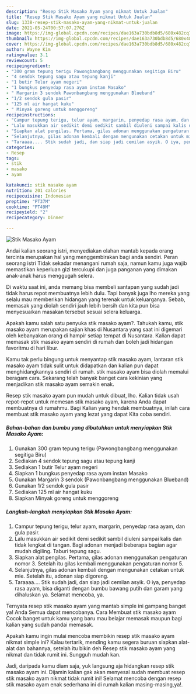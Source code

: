 ```yaml
---
description: "Resep Stik Masako Ayam yang nikmat Untuk Jualan"
title: "Resep Stik Masako Ayam yang nikmat Untuk Jualan"
slug: 1338-resep-stik-masako-ayam-yang-nikmat-untuk-jualan
date: 2021-05-24T00:57:07.276Z
image: https://img-global.cpcdn.com/recipes/dae163a730bdb8d5/680x482cq70/stik-masako-ayam-foto-resep-utama.jpg
thumbnail: https://img-global.cpcdn.com/recipes/dae163a730bdb8d5/680x482cq70/stik-masako-ayam-foto-resep-utama.jpg
cover: https://img-global.cpcdn.com/recipes/dae163a730bdb8d5/680x482cq70/stik-masako-ayam-foto-resep-utama.jpg
author: Wayne Kim
ratingvalue: 3.1
reviewcount: 5
recipeingredient:
- "300 gram tepung terigu Pawongbangbang menggunakan segitiga Biru"
- "4 sendok tepung sagu atau tepung kanji"
- "1 butir Telur ayam negeri"
- "1 bungkus penyedap rasa ayam instan Masako"
- " Margarin 3 sendok Pawonbangbang menggunakan Blueband"
- "1/2 sendok gula pasir"
- "125 ml air hangat kuku"
- " Minyak goreng untuk menggoreng"
recipeinstructions:
- "Campur tepung terigu, telur ayam, margarin, penyedap rasa ayam, dan gula pasir."
- "Lalu masukkan air sedikit demi sedikit sambil diuleni sampai kalis dan tidak lengkat di tangan. Bagi adonan menjadi beberapa bagian agar mudah digiling. Taburi tepung sagu."
- "Siapkan alat pengilas. Pertama, gilas adonan menggunakan pengaturan nomor 3. Setelah itu gilas kembali menggunakan pengaturan nomor 5."
- "Selanjutnya, gilas adonan kembali dengan mengunakan cetakan untuk mie. Setelah itu, adonan siap digoreng."
- "Taraaaa.... Stik sudah jadi, dan siap jadi cemilan asyik. O iya, penyedap rasa ayam, bisa diganti dengan bumbu bawang putih dan garam yang dihaluskan ya. Selamat mencoba, ya."
categories:
- Resep
tags:
- stik
- masako
- ayam

katakunci: stik masako ayam 
nutrition: 201 calories
recipecuisine: Indonesian
preptime: "PT37M"
cooktime: "PT49M"
recipeyield: "2"
recipecategory: Dinner

---
```



![Stik Masako Ayam](https://img-global.cpcdn.com/recipes/dae163a730bdb8d5/680x482cq70/stik-masako-ayam-foto-resep-utama.jpg)

Andai kalian seorang istri, menyediakan olahan mantab kepada orang tercinta merupakan hal yang menggembirakan bagi anda sendiri. Peran seorang istri Tidak sekadar menangani rumah saja, namun kamu juga wajib memastikan keperluan gizi tercukupi dan juga panganan yang dimakan anak-anak harus menggugah selera.

Di waktu  saat ini, anda memang bisa membeli santapan yang sudah jadi tidak harus repot membuatnya lebih dulu. Tapi banyak juga lho mereka yang selalu mau memberikan hidangan yang terenak untuk keluarganya. Sebab, memasak yang diolah sendiri jauh lebih bersih dan kita pun bisa menyesuaikan masakan tersebut sesuai selera keluarga. 



Apakah kamu salah satu penyuka stik masako ayam?. Tahukah kamu, stik masako ayam merupakan sajian khas di Nusantara yang saat ini digemari oleh kebanyakan orang di hampir setiap tempat di Nusantara. Kalian dapat memasak stik masako ayam sendiri di rumah dan boleh jadi hidangan favoritmu di hari libur.

Kamu tak perlu bingung untuk menyantap stik masako ayam, lantaran stik masako ayam tidak sulit untuk didapatkan dan kalian pun dapat menghidangkannya sendiri di rumah. stik masako ayam bisa diolah memalui beragam cara. Sekarang telah banyak banget cara kekinian yang menjadikan stik masako ayam semakin enak.

Resep stik masako ayam pun mudah untuk dibuat, lho. Kalian tidak usah repot-repot untuk memesan stik masako ayam, karena Anda dapat membuatnya di rumahmu. Bagi Kalian yang hendak membuatnya, inilah cara membuat stik masako ayam yang lezat yang dapat Kita coba sendiri.

<!--inarticleads1-->

##### Bahan-bahan dan bumbu yang dibutuhkan untuk menyiapkan Stik Masako Ayam:

1. Gunakan 300 gram tepung terigu (Pawongbangbang menggunakan segitiga Biru)
1. Sediakan 4 sendok tepung sagu atau tepung kanji
1. Sediakan 1 butir Telur ayam negeri
1. Siapkan 1 bungkus penyedap rasa ayam instan Masako
1. Gunakan  Margarin 3 sendok (Pawonbangbang menggunakan Blueband)
1. Gunakan 1/2 sendok gula pasir
1. Sediakan 125 ml air hangat kuku
1. Siapkan  Minyak goreng untuk menggoreng




<!--inarticleads2-->

##### Langkah-langkah menyiapkan Stik Masako Ayam:

1. Campur tepung terigu, telur ayam, margarin, penyedap rasa ayam, dan gula pasir.
1. Lalu masukkan air sedikit demi sedikit sambil diuleni sampai kalis dan tidak lengkat di tangan. Bagi adonan menjadi beberapa bagian agar mudah digiling. Taburi tepung sagu.
1. Siapkan alat pengilas. Pertama, gilas adonan menggunakan pengaturan nomor 3. Setelah itu gilas kembali menggunakan pengaturan nomor 5.
1. Selanjutnya, gilas adonan kembali dengan mengunakan cetakan untuk mie. Setelah itu, adonan siap digoreng.
1. Taraaaa.... Stik sudah jadi, dan siap jadi cemilan asyik. O iya, penyedap rasa ayam, bisa diganti dengan bumbu bawang putih dan garam yang dihaluskan ya. Selamat mencoba, ya.




Ternyata resep stik masako ayam yang mantab simple ini gampang banget ya! Anda Semua dapat mencobanya. Cara Membuat stik masako ayam Cocok banget untuk kamu yang baru mau belajar memasak maupun bagi kalian yang sudah pandai memasak.

Apakah kamu ingin mulai mencoba membikin resep stik masako ayam nikmat simple ini? Kalau tertarik, mending kamu segera buruan siapkan alat-alat dan bahannya, setelah itu bikin deh Resep stik masako ayam yang nikmat dan tidak rumit ini. Sungguh mudah kan. 

Jadi, daripada kamu diam saja, yuk langsung aja hidangkan resep stik masako ayam ini. Dijamin kalian gak akan menyesal sudah membuat resep stik masako ayam nikmat tidak rumit ini! Selamat mencoba dengan resep stik masako ayam enak sederhana ini di rumah kalian masing-masing,ya!.


